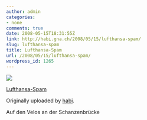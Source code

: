 ```yaml
---
author: admin
categories:
- none
comments: true
date: 2008-05-15T18:31:55Z
link: http://habi.gna.ch/2008/05/15/lufthansa-spam/
slug: lufthansa-spam
title: Lufthansa-Spam
url: /2008/05/15/lufthansa-spam/
wordpress_id: 1265
---
```


[![](http://farm4.static.flickr.com/3181/2495450612_8c659b1c65_m.jpg)](http://www.flickr.com/photos/habi/2495450612/)
   

 
  [Lufthansa-Spam](http://www.flickr.com/photos/habi/2495450612/)
    

  Originally uploaded by [habi](http://www.flickr.com/people/habi/).
 



Auf den Velos an der Schanzenbrücke
  

